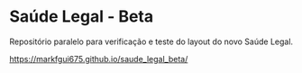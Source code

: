 # Saúde Legal - Beta

Repositório paralelo para verificação e teste do layout do novo Saúde Legal.

https://markfgui675.github.io/saude_legal_beta/
